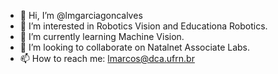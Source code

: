 - 👋 Hi, I’m @lmgarciagoncalves
- 👀 I’m interested in Robotics Vision and Educationa Robotics.
- 🌱 I’m currently learning Machine Vision.
- 💞️ I’m looking to collaborate on Natalnet Associate Labs.
- 📫 How to reach me: lmarcos@dca.ufrn.br

<!---
lmgarciagoncalves/lmgarciagoncalves is a ✨ special ✨ repository because its `README.md` (this file) appears on your GitHub profile.
You can click the Preview link to take a look at your changes.
--->
